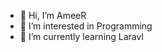 - 👋 Hi, I’m AmeeR 
- 👀 I’m interested in Programming
- 🌱 I’m currently learning Laravl


<!---
amersdeq/amersdeq is a ✨ special ✨ repository because its `README.md` (this file) appears on your GitHub profile.
You can click the Preview link to take a look at your changes.
--->
